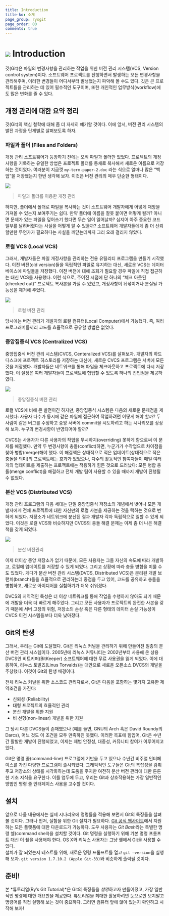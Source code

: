 ```yaml
---
title: Introduction
title-ko: 소개
page_group: rysgit
page_order: 00
comments: true
---
```


![](images/index/introduction.png) Introduction
============

깃(Git)은 파일의 변경사항을 관리하는 작업을 위한 버전 관리 시스템(VCS, Version control system)이다. 
소프트웨어 프로젝트를 진행하면서 발생하는 모든 변경사항을 관리해주며, 이러한 변경들이 어디서부터 발생했는지 파악해 볼 수도 있다. 
깃은 큰 프로젝트들을 관리하는 데 있어 필수적인 도구이며, 또한 개인적인 업무방식(workflow)에도 많은 변화를 줄 수 있다.

## 개정 관리에 대한 요약 정리

깃(Git)의 핵심 철학에 대해 좀 더 자세히 얘기할 것이다. 
이에 앞서, 버전 관리 시스템의 발전 과정을 단계별로 살펴보도록 하자.

### 파일과 폴더 (Files and Folders)

개정 관리 소프트웨어가 등장하기 전에는 오직 파일과 폴더만 있었다. 
프로젝트의 개정사항을 기록하는 유일한 방법은 프로젝트 폴더를 통채로 복사해서 새로운 이름으로 저장하는 것이었다. 
여러분이 지금껏 `my-term-paper-2.doc` 라는 식으로 얼마나 많은 “백업”을 저장했는지 한번 생각해 보자. 
이것은 버전 관리의 매우 단순한 형태이다.

![](images/00/0-1.png)
> 파일과 폴더를 이용한 개정 관리

하지만, 폴더에서 폴더로 파일을 복사하는 것이 소프트웨어 개발자에게 어떻게 재앙을 가져올 수 있는지 보여주기는 쉽다. 
만약 폴더에 이름을 잘못 붙이면 어떻게 될까? 아니면 문제가 있는 파일을 덮어쓰기 했다면 무슨 일이 일어날까? 
심지어 아주 중요한 코드 일부를 날려버렸다는 사실을 어떻게 알 수 있을까? 
소프트웨어 개발자들에게 좀 더 신뢰할만한 무언가가 필요하다는 사실을 깨닫는데까지 그리 오래 걸리지 않았다.

### 로컬 VCS (Local VCS)

그래서, 개발자들은 파일 개정사항을 관리하는 전용 유틸리티 프로그램을 만들기 시작했다. 
이전 버전(old version)들을 독립적인 파일로 유지하는 대신, 새로운 VCS는 데이터베이스에 파일들을 저장했다. 
이전 버전에 대해 조회가 필요할 경우 파일에 직접 접근하는 대신 VCS를 사용했다. 
이런 식으로, 주어진 시점에 단 하나의 “체크 아웃된(checked out)” 프로젝트 복사본을 가질 수 있었고, 
개정사항이 뒤섞이거나 분실될 가능성을 제거해 주었다.

![](images/00/0-2.png)
> 로컬 버전 관리

당시에는 버전 관리가 개발자의 로컬 컴퓨터(Local Computer)에서 가능했다. 
즉, 여러 프로그래머들끼리 코드를 효율적으로 공유할 방법은 없었다.

### 중앙집중식 VCS (Centralized VCS)

중앙집중식 버전 관리 시스템(CVCS, Centeralized VCS)를 살펴보자. 
개발자의 하드디스크에 프로젝트 히스토리를 저장하는 대신에, 새로운 CVCS 프로그램은 서버에 모든 것을 저장했다. 
개발자들은 네트워크를 통해 파일을 체크아웃하고 프로젝트에 다시 저장했다. 
이 설정은 여러 개발자들이 프로젝트에 협업할 수 있도록 하나의 진입점을 제공하였다.

![](images/00/0-3.png)
> 중앙집중식 버전 관리

로컬 VCS에 비해 큰 발전이긴 하지만, 중앙집중식 시스템은 다음의 새로운 문제점을 제시했다: 
사용자 다수가 동시에 같은 파일에 접근하여 작업하려면 어떻게 해야 할까? 
두 사람이 같은 버그를 수정하고 중앙 서버에 commit을 시도하려고 하는 시나리오를 상상해 보자. 
누구의 변경사항이 반영되어야 할까?

CVCS는 사용자가 다른 사용자의 작업을 무시하지(overriding) 못하게 함으로써 이 문제를 해결했다. 
만약 두 변경사항이 충돌(conflict)하면, 누군가가 수작업으로 차이점을 찾아 병합(merge)해야 했다. 
이 해결책은 상대적으로 적은 업데이트(상대적으로 적은 충돌을 의미)의 프로젝트에는 효과가 있었으나, 
다수의 활동적인 참여자들이 매일 여러 개의 업데이트를 제출하는 프로젝트에는 적용하기 힘든 것으로 드러났다: 
모든 병합 충돌(merge conflict)을 해결하고 전체 개발 팀이 사용할 수 있을 때까지 개발이 진행될 수 없었다.

### 분산 VCS (Distributed VCS)

개정 관리 프로그램의 다음 세대는 단일 중앙집중식 저장소의 개념에서 벗어나 모든 개발자에게 
전체 프로젝트에 대한 자신만의 로컬 사본을 제공하는 것을 택하는 것으로 변하게 되었다. 
저장소가 네트워크에 분산된 결과 개발자 각자 독립적으로 일할 수 있게 되었다. 
이것은 로컬 VCS와 비슷하지만 CVCS의 충돌 해결 문제는 이제 좀 더 나은 해결책을 갖게 되었다.

![](images/00/0-4.png)
> 분산 버전관리

이제 더이상 중앙 저장소가 없기 때문에, 모든 사용자는 그들 자신의 속도에 따라 개발하고, 
로컬에 업데이트를 저장할 수 있게 되었다. 그리고 상황에 따라 충돌 병합을 미룰 수 도 있었다. 
게다가 분산 버전 관리 시스템(DVCS, Distributed VCS)은 분리된 개발 브랜치(branch)들을 효율적으로 관리하는데 중점을 두고 있어, 
코드를 공유하고 충돌을 병합하고, 새로운 아이디어를 실험하기가 더욱 쉬워졌다.

DVCS의 지역적인 특성은 더 이상 네트워크를 통해 작업을 수행하지 않아도 되기 때문에 개발을 더욱 더 빠르게 해주었다. 
그리고 모든 사용자가 프로젝트의 완전한 사본을 갖기 때문에 서버 고장의 위험, 저장소의 손상 혹은 
다른 형태의 데이터 손실 가능성이 CVCS 이전 시스템들보다 더욱 낮아졌다.

## Git의 탄생

그래서, 우리는 Git에 도달했다. Git은 리눅스 커널을 관리하기 위해 만들어진 일종의 분산 버전 관리 시스템이다. 
2005년에 리눅스 커뮤니티는 2002년부터 사용해 온 상용 DVCS인 비트키퍼(BitKeeper) 소프트웨어에 대한 무료 사용권을 잃게 되었다. 
이에 대응하여, 리누스 토발즈(Linus Torvalds)는 대안으로 새로운 오픈소스 DVCS의 개발을 주창했다. 
이것이 Git의 탄생 배경이다.

전체 리눅스 커널을 위한 소스코드 관리자로서, Git은 다음을 포함하는 몇가지 고유한 제약조건을 가진다:

* 신뢰성 (Reliability)
* 대형 프로젝트의 효율적인 관리
* 분산 개발을 위한 지원
* 비 선형(non-linear) 개발을 위한 지원

그 당시 다른 DVCS들이 존재했으나 (예를 들면, GNU의 Arch 혹은 David Roundy의 Darcs), 
어느 것도 이 조건을 모두 만족하진 못했다. 
이러한 목표에 힘입어, Git은 수년간 활발한 개발이 진행되었고, 
이제는 제법 안정성, 대중성, 커뮤니티 참여가 이루어지고 있다.

Git은 명령 줄(command-line) 프로그램에 기반을 두고 있으나 수년간 비주얼 인터페이스를 가진 다양한 프로그램이 출시되었다. 
그래픽적인 도구들은 Git의 복잡성을 감춰주고 저장소의 상태를 시각화하는데 도움을 주지만 
여전히 분산 버전 관리에 대한 튼튼한 기초 지식을 요구한다. 
이를 염두에 두고, 우리는 Git과 상호작용하는 가장 일반적인 방법인 명령 줄 인터페이스 사용을 고수할 것이다.

## 설치

앞으로 나올 내용에서는 실제 시나리오에 명령들을 적용해 보면서 Git의 특징들을 살펴볼 것이다. 
그러나 먼저, 실험을 위한 Git 설치가 필요하다. 
[Git 공식 웹사이트](http://git-scm.com/)에서 지원하는 모든 플랫폼에 대한 다운로드가 가능하다. 
도우 사용자는 *Git Bash*라는 특별한 명령 쉘(command shell)을 설치할 것이다. 
Git 명령을 실행하기 위해 기본 명령 프롬프트 대신 이 쉘을 사용해야 한다. OS X와 리눅스 사용자는 그냥 쉘에서 Git을 사용할 수 있다.  
설치가 잘 되었는지 테스트를 위해, 새로운 명령 프롬프트를 열고 `git –version`을 실행해 보자. 
`git version 1.7.10.2 (Apple Git-33)`와 비슷하게 출력될 것이다.

## 준비!

본 *튜토리얼(Ry’s Git Tutorial)*은 Git의 특징들을 *설명*하고자 만들어졌고, 
가장 일반적인 명령에 대한 개요만을 제공한다. 
튜토리얼을 최대한 활용하려면 눈으로만 보지말고 명령어를 직접 실행해 보는 것이 중요하다. 
그러면 컴퓨터 앞에 앉아 있는지 확인하고 시작해 보자!
